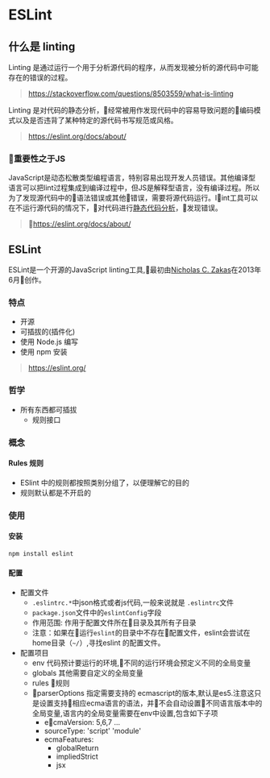 ESLint
======

## 什么是 linting

Linting 是通过运行一个用于分析源代码的程序，从而发现被分析的源代码中可能存在的错误的过程。
> https://stackoverflow.com/questions/8503559/what-is-linting

Linting 是对代码的静态分析，经常被用作发现代码中的容易导致问题的编码模式以及是否违背了某种特定的源代码书写规范或风格。
> https://eslint.org/docs/about/

### 重要性之于JS 
JavaScript是动态松散类型编程语言，特别容易出现开发人员错误。其他编译型语言可以把lint过程集成到编译过程中，但JS是解释型语言，没有编译过程。所以为了发现源代码中的语法错误或其他错误，需要将源代码运行。lint工具可以在不运行源代码的情况下，对代码进行[静态代码分析](https://en.wikipedia.org/wiki/Static_program_analysis)，发现错误。
> https://eslint.org/docs/about/

## ESLint
ESLint是一个开源的JavaScript linting工具,最初由[Nicholas C. Zakas](http://nczonline.net/)在2013年6月创作。

### 特点
+ 开源
+ 可插拔的(插件化)
+ 使用 Node.js 编写
+ 使用 npm 安装
> https://eslint.org/

### 哲学
+ 所有东西都可插拔
    - 规则接口 

### 概念

#### Rules 规则
+ ESlint 中的规则都按照类别分组了，以便理解它的目的
+ 规则默认都是不开启的

### 使用

#### 安装

``` bash
npm install eslint
```
#### 配置

+ 配置文件 
    - ```.eslintrc.*```中json格式或者js代码,一般来说就是 ```.eslintrc```文件
    - ```package.json```文件中的```eslintConfig```字段
    - 作用范围: 作用于配置文件所在目录及其所有子目录
    - 注意：如果在运行```eslint```的目录中不存在配置文件，eslint会尝试在home目录（```~/```）,寻找eslint 的配置文件。
+ 配置项目
    - env 代码预计要运行的环境,不同的运行环境会预定义不同的全局变量
    - globals 其他需要自定义的全局变量
    - rules 规则
    - parserOptions 指定需要支持的 ecmascript的版本,默认是es5.注意这只是设置支持相应ecma语言的语法，并不会自动设置不同语言版本中的全局变量,语言内的全局变量需要在env中设置,包含如下子项
        * ecmaVersion: 5,6,7 ...
        * sourceType: 'script' 'module'
        * ecmaFeatures: 
            + globalReturn
            + impliedStrict
            + jsx
